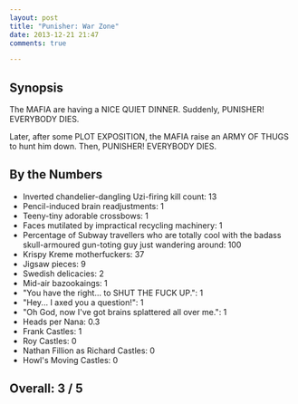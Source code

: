 ```yaml
---
layout: post
title: "Punisher: War Zone"
date: 2013-12-21 21:47
comments: true

---
```


Synopsis
--------

The MAFIA are having a NICE QUIET DINNER. Suddenly, PUNISHER! EVERYBODY DIES.

Later, after some PLOT EXPOSITION, the MAFIA raise an ARMY OF THUGS to hunt him down. Then, PUNISHER! EVERYBODY DIES.

By the Numbers
--------------

* Inverted chandelier-dangling Uzi-firing kill count: 13
* Pencil-induced brain readjustments: 1
* Teeny-tiny adorable crossbows: 1
* Faces mutilated by impractical recycling machinery: 1
* Percentage of Subway travellers who are totally cool with the badass skull-armoured gun-toting guy just wandering around: 100
* Krispy Kreme motherfuckers: 37
* Jigsaw pieces: 9
* Swedish delicacies: 2
* Mid-air bazookaings: 1
* "You have the right... to SHUT THE FUCK UP.": 1
* "Hey... I axed you a question!": 1
* "Oh God, now I've got brains splattered all over me.": 1
* Heads per Nana: 0.3
* Frank Castles: 1
* Roy Castles: 0
* Nathan Fillion as Richard Castles: 0
* Howl's Moving Castles: 0

Overall: 3 / 5
--------------
